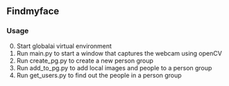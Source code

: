 ## Findmyface


### Usage
0. Start globalai virtual environment
1. Run main.py to start a window that captures the webcam using openCV
2. Run create_pg.py to create a new person group
3. Run add_to_pg.py to add local images and people to a person group
4. Run get_users.py to find out the people in a person group
